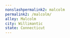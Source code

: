 ```yaml
---
﻿nonslashpermalink2: malcolm
permalink2: /malcolm/
alley: Malcolm
city: Willimantic
state: Connecticut
---
```

